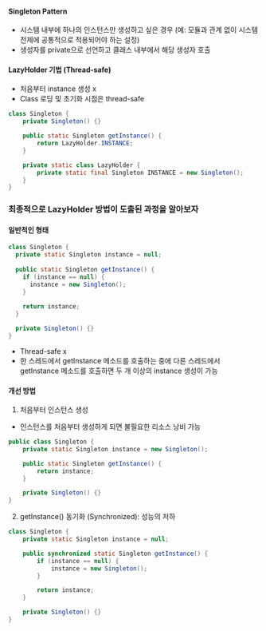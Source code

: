 #### Singleton Pattern
- 시스템 내부에 하나의 인스턴스만 생성하고 싶은 경우  (예: 모듈과 관계 없이 시스템 전제에 공통적으로 적용되어야 하는 설정)
- 생성자를 private으로 선언하고 클래스 내부에서 해당 생성자 호출

#### LazyHolder 기법 (Thread-safe)
- 처음부터 instance 생성 x  
- Class 로딩 및 초기화 시점은 thread-safe  

``` java
class Singleton {
    private Singleton() {}

    public static Singleton getInstance() {
        return LazyHolder.INSTANCE;
    }

    private static class LazyHolder {
        private static final Singleton INSTANCE = new Singleton();
    }
}
```

### 최종적으로 LazyHolder 방법이 도출된 과정을 알아보자

#### 일반적인 형태 
``` java
class Singleton {
  private static Singleton instance = null;
  
  public static Singleton getInstance() {
    if (instance == null) {
      instance = new Singleton();
    }
    
    return instance;
  }

  private Singleton() {}
}
```

- Thread-safe x  
- 한 스레드에서 getInstance 메소드를 호출하는 중에 다른 스레드에서 getInstance 메소드를 호출하면 두 개 이상의 instance 생성이 가능  

#### 개선 방법
1) 처음부터 인스턴스 생성 
- 인스턴스를 처음부터 생성하게 되면 불필요한 리소스 낭비 가능  
``` java
public class Singleton {
	private static Singleton instance = new Singleton();

	public static Singleton getInstance() {
		return instance;
	}

	private Singleton() {}
}
```

2) getInstance() 동기화 (Synchronized): 성능의 저하
``` java
class Singleton {
    private static Singleton instance = null;

    public synchronized static Singleton getInstance() {
        if (instance == null) {
            instance = new Singleton();
        }

        return instance;
    }

    private Singleton() {}
}
```

